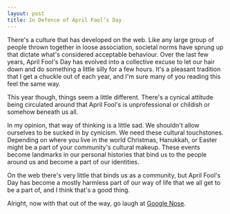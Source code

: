 ```yaml
---
layout: post
title: In Defence of April Fool’s Day
---
```


There's a culture that has developed on the web. Like any large group of people thrown together in loose association, societal norms have sprung up that dictate what's considered acceptable behaviour. Over the last few years, April Fool's Day has evolved into a collective excuse to let our hair down and do something a little silly for a few hours. It's a pleasant tradition that I get a chuckle out of each year, and I'm sure many of you reading this feel the same way.

This year though, things seem a little different. There's a cynical attitude being circulated around that April Fool's is unprofessional or childish or somehow beneath us all.

In my opinion, that way of thinking is a little sad. We shouldn't allow ourselves to be sucked in by cynicism. We need these cultural touchstones. Depending on where you live in the world Christmas, Hanukkah, or Easter might be a part of your community's cultural makeup. These events become landmarks in our personal histories that bind us to the people around us and become a part of our identities.

On the web there's very little that binds us as a community, but April Fool's Day has become a mostly harmless part of our way of life that we all get to be a part of, and I think that's a good thing.

Alright, now with that out of the way, go laugh at [Google Nose][1].

[1]: http://www.google.com/landing/nose/
